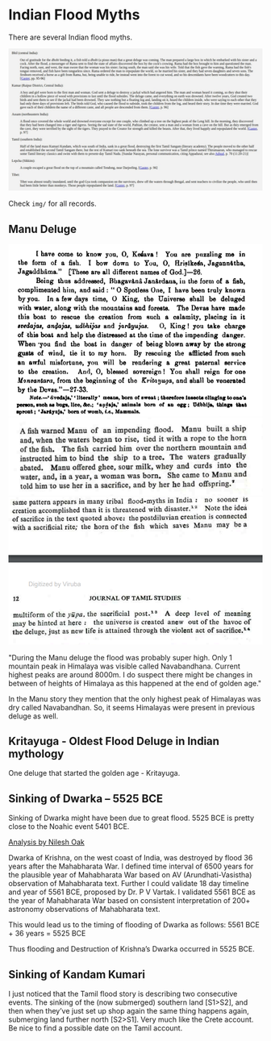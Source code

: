 # Indian Flood Myths

There are several Indian flood myths.

![alt](img/indiamyths.jpg "india myths")

Check `img/` for all records.

## Manu Deluge

![alt](img/manu.PNG "india myths")
![alt](img/manu2.PNG "india myths")
![alt](img/manu3.PNG "india myths")

"During the Manu deluge the flood was probably super high. Only 1 mountain peak in Himalaya was visible called Navabandhana. Current highest peaks are around 8000m. I do suspect there might be changes in between of heights of Himalaya as this happened at the end of golden age."

In the Manu story they mention that the only highest peak of Himalayas was dry called Navabandhan. So, it seems Himalayas were present in previous deluge as well.

## Kritayuga - Oldest Flood Deluge in Indian mythology

One deluge that started the golden age - Kritayuga.

## Sinking of Dwarka – 5525 BCE

Sinking of Dwarka might have been due to great flood. 5525 BCE is pretty close to the Noahic event 5401 BCE. 

[Analysis by Nilesh Oak](https://nileshoak.wordpress.com/2014/01/06/flooding-destruction-of-dwarka-5525-bce)

Dwarka of Krishna, on the west coast of India, was destroyed by flood 36 years after the Mahabharata War. 
I defined time interval of 6500 years for the plausible year of Mahabharata War based on AV (Arundhati-Vasistha) observation of Mahabharata text. 
Further I could validate 18 day timeline and year of 5561 BCE, proposed by Dr. P V Vartak. 
I validated 5561 BCE as the year of Mahabharata War based on consistent interpretation of 200+ astronomy observations of Mahabharata text.

This would lead us to the timing of flooding of Dwarka as follows:
5561 BCE + 36 years = 5525 BCE

Thus flooding and Destruction of Krishna’s Dwarka occurred in 5525 BCE.

## Sinking of Kandam Kumari

I just noticed that the Tamil flood story is describing two consecutive events. The sinking of the (now submerged) southern land [S1>S2], and then when they’ve just set up shop again the same thing happens again, submerging land further north [S2>S1]. Very much like the Crete account. Be nice to find a possible date on the Tamil account.
